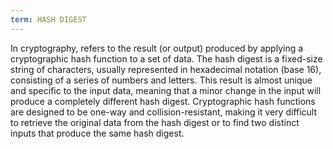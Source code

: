 ```yaml
---
term: HASH DIGEST
---
```


In cryptography, refers to the result (or output) produced by applying a cryptographic hash function to a set of data. The hash digest is a fixed-size string of characters, usually represented in hexadecimal notation (base 16), consisting of a series of numbers and letters. This result is almost unique and specific to the input data, meaning that a minor change in the input will produce a completely different hash digest. Cryptographic hash functions are designed to be one-way and collision-resistant, making it very difficult to retrieve the original data from the hash digest or to find two distinct inputs that produce the same hash digest.

